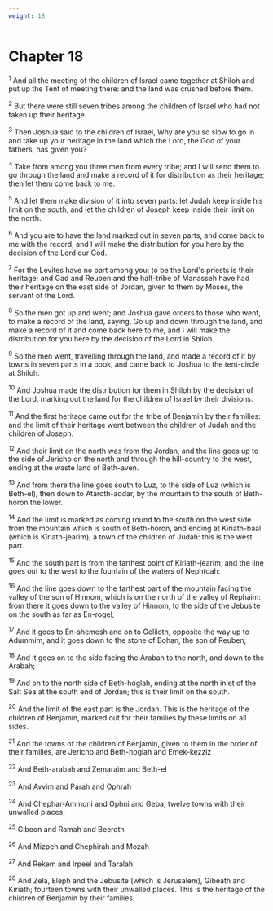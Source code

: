 ```yaml
---
weight: 18
---
```


# Chapter 18

<sup>1</sup> And all the meeting of the children of Israel came together at Shiloh and put up the Tent of meeting there: and the land was crushed before them. 

<sup>2</sup> But there were still seven tribes among the children of Israel who had not taken up their heritage. 

<sup>3</sup> Then Joshua said to the children of Israel, Why are you so slow to go in and take up your heritage in the land which the Lord, the God of your fathers, has given you? 

<sup>4</sup> Take from among you three men from every tribe; and I will send them to go through the land and make a record of it for distribution as their heritage; then let them come back to me. 

<sup>5</sup> And let them make division of it into seven parts: let Judah keep inside his limit on the south, and let the children of Joseph keep inside their limit on the north. 

<sup>6</sup> And you are to have the land marked out in seven parts, and come back to me with the record; and I will make the distribution for you here by the decision of the Lord our God. 

<sup>7</sup> For the Levites have no part among you; to be the Lord's priests is their heritage; and Gad and Reuben and the half-tribe of Manasseh have had their heritage on the east side of Jordan, given to them by Moses, the servant of the Lord. 

<sup>8</sup> So the men got up and went; and Joshua gave orders to those who went, to make a record of the land, saying, Go up and down through the land, and make a record of it and come back here to me, and I will make the distribution for you here by the decision of the Lord in Shiloh. 

<sup>9</sup> So the men went, travelling through the land, and made a record of it by towns in seven parts in a book, and came back to Joshua to the tent-circle at Shiloh. 

<sup>10</sup> And Joshua made the distribution for them in Shiloh by the decision of the Lord, marking out the land for the children of Israel by their divisions. 

<sup>11</sup> And the first heritage came out for the tribe of Benjamin by their families: and the limit of their heritage went between the children of Judah and the children of Joseph. 

<sup>12</sup> And their limit on the north was from the Jordan, and the line goes up to the side of Jericho on the north and through the hill-country to the west, ending at the waste land of Beth-aven. 

<sup>13</sup> And from there the line goes south to Luz, to the side of Luz (which is Beth-el), then down to Ataroth-addar, by the mountain to the south of Beth-horon the lower. 

<sup>14</sup> And the limit is marked as coming round to the south on the west side from the mountain which is south of Beth-horon, and ending at Kiriath-baal (which is Kiriath-jearim), a town of the children of Judah: this is the west part. 

<sup>15</sup> And the south part is from the farthest point of Kiriath-jearim, and the line goes out to the west to the fountain of the waters of Nephtoah: 

<sup>16</sup> And the line goes down to the farthest part of the mountain facing the valley of the son of Hinnom, which is on the north of the valley of Rephaim: from there it goes down to the valley of Hinnom, to the side of the Jebusite on the south as far as En-rogel; 

<sup>17</sup> And it goes to En-shemesh and on to Geliloth, opposite the way up to Adummim, and it goes down to the stone of Bohan, the son of Reuben; 

<sup>18</sup> And it goes on to the side facing the Arabah to the north, and down to the Arabah; 

<sup>19</sup> And on to the north side of Beth-hoglah, ending at the north inlet of the Salt Sea at the south end of Jordan; this is their limit on the south. 

<sup>20</sup> And the limit of the east part is the Jordan. This is the heritage of the children of Benjamin, marked out for their families by these limits on all sides. 

<sup>21</sup> And the towns of the children of Benjamin, given to them in the order of their families, are Jericho and Beth-hoglah and Emek-kezziz 

<sup>22</sup> And Beth-arabah and Zemaraim and Beth-el 

<sup>23</sup> And Avvim and Parah and Ophrah 

<sup>24</sup> And Chephar-Ammoni and Ophni and Geba; twelve towns with their unwalled places; 

<sup>25</sup> Gibeon and Ramah and Beeroth 

<sup>26</sup> And Mizpeh and Chephirah and Mozah 

<sup>27</sup> And Rekem and Irpeel and Taralah 

<sup>28</sup> And Zela, Eleph and the Jebusite (which is Jerusalem), Gibeath and Kiriath; fourteen towns with their unwalled places. This is the heritage of the children of Benjamin by their families. 


